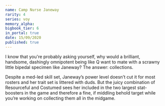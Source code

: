 ```yaml
---
name: Camp Nurse Janeway
rarity: 4
series: voy
memory_alpha:
bigbook_tier: 6
in_portal: true
date: 15/09/2020
published: true
---
```


I know that you're probably asking yourself, why would a brilliant, handsome, dashingly omnipotent being like Q want to mate with a scrawny little bipedal specimen like Janeway? The answer: collections.

Despite a med-led skill set, Janeway’s power level doesn’t cut it for most rosters and her trait set is littered with duds. But the juicy combination of Resourceful and Costumed sees her included in the two largest stat-boosters in the game and therefore a fine, if middling behold target while you’re working on collecting them all in the midgame.
